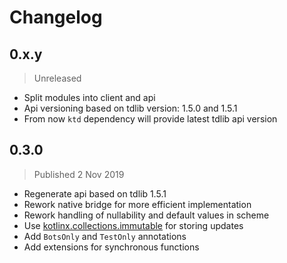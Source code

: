 # Changelog

## 0.x.y
> Unreleased
- Split modules into client and api
- Api versioning based on tdlib version: 1.5.0 and 1.5.1
- From now `ktd` dependency will provide latest tdlib api version

## 0.3.0
> Published 2 Nov 2019
- Regenerate api based on tdlib 1.5.1
- Rework native bridge for more efficient implementation
- Rework handling of nullability and default values in scheme
- Use [kotlinx.collections.immutable](https://github.com/Kotlin/kotlinx.collections.immutable) for storing updates
- Add `BotsOnly` and `TestOnly` annotations
- Add extensions for synchronous functions
